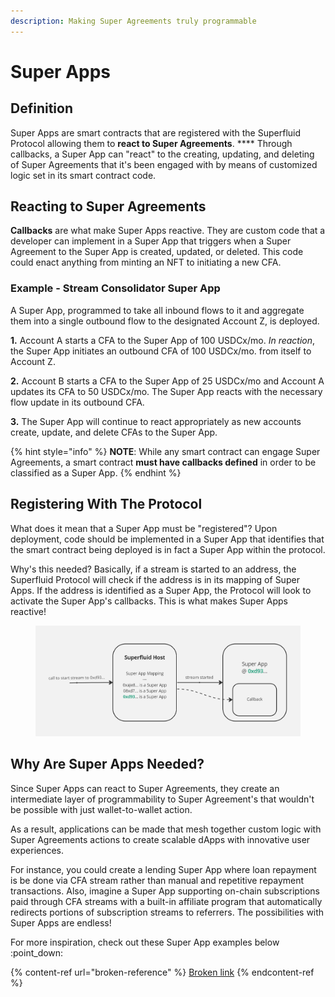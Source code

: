 ```yaml
---
description: Making Super Agreements truly programmable
---
```


# Super Apps

## Definition

Super Apps are smart contracts that are registered with the Superfluid Protocol allowing them to **react to Super Agreements**. **** Through callbacks, a Super App can "react" to the creating, updating, and deleting of Super Agreements that it's been engaged with by means of customized logic set in its smart contract code.

## **Reacting to Super Agreements**

**Callbacks** are what make Super Apps reactive. They are custom code that a developer can implement in a Super App that triggers when a Super Agreement to the Super App is created, updated, or deleted. This code could enact anything from minting an NFT to initiating a new CFA.&#x20;

### **Example - Stream Consolidator Super App**

A Super App, programmed to take all inbound flows to it and aggregate them into a single outbound flow to the designated Account Z, is deployed.&#x20;

**1.** Account A starts a CFA to the Super App of 100 USDCx/mo. _In reaction_, the Super App initiates an outbound CFA of 100 USDCx/mo. from itself to Account Z.

**2.** Account B starts a CFA to the Super App of 25 USDCx/mo and Account A updates its CFA to 50 USDCx/mo. The Super App reacts with the necessary flow update in its outbound CFA.

**3.** The Super App will continue to react appropriately as new accounts create, update, and delete CFAs to the Super App.&#x20;

{% hint style="info" %}
**NOTE**: While any smart contract can engage Super Agreements, a smart contract **must have callbacks defined** in order to be classified as a Super App.
{% endhint %}

## Registering With The Protocol

What does it mean that a Super App must be "registered"? Upon deployment, code should be implemented in a Super App that identifies that the smart contract being deployed is in fact a Super App within the protocol.&#x20;

Why's this needed? Basically, if a stream is started to an address, the Superfluid Protocol will check if the address is in its mapping of Super Apps. If the address is identified as a Super App, the Protocol will look to activate the Super App's callbacks. This is what makes Super Apps reactive!

<figure><img src="../../.gitbook/assets/image (82).png" alt=""><figcaption></figcaption></figure>

## Why Are Super Apps Needed?

Since Super Apps can react to Super Agreements, they create an intermediate layer of programmability to Super Agreement's that wouldn't be possible with just wallet-to-wallet action.

As a result, applications can be made that mesh together custom logic with Super Agreements actions to create scalable dApps with innovative user experiences.

For instance, you could create a lending Super App where loan repayment is be done via CFA stream rather than manual and repetitive repayment transactions. Also, imagine a Super App supporting on-chain subscriptions paid through CFA streams with a built-in affiliate program that automatically redirects portions of subscription streams to referrers. The possibilities with Super Apps are endless!

For more inspiration, check out these Super App examples below :point\_down:

{% content-ref url="broken-reference" %}
[Broken link](broken-reference)
{% endcontent-ref %}
